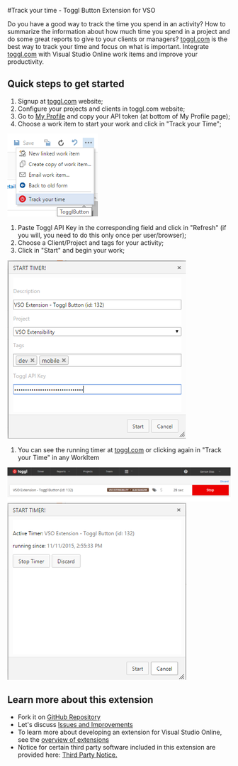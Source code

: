 #Track your time - Toggl Button Extension for VSO

Do you have a good way to track the time you spend in an activity? How to summarize the information about how much time you spend in a project and do some great reports to give to your clients or managers?
[toggl.com](http://toggl.com) is the best way to track your time and focus on what is important. Integrate [toggl.com](http://toggl.com) with Visual Studio Online work items and improve your productivity.

## Quick steps to get started 
1. Signup at [toggl.com](http://toggl.com) website;
1. Configure your projects and clients in toggl.com website;
1. Go to [My Profile](https://toggl.com/app/profile) and copy your API token (at bottom of My Profile page);
1. Choose a work item to start your work and click in "Track your Time";  
  
![TogglButton](images/screen1-small.png)

1. Paste Toggl API Key in the corresponding field and click in "Refresh" (if you will, you need to do this only once per user/browser);
1. Choose a Client/Project and tags for your activity;
1. Click in "Start" and begin your work;  
  
![Track Your Time](images/screen2-small.png)

1. You can see the running timer at [toggl.com](http://toggl.com/app) or clicking again in "Track your Time" in any WorkItem  
  
![TogglButton.com](images/screen4-small.png)  
![Current Tracker](images/screen3-small.png)  

## Learn more about this extension
* Fork it on [GitHub Repository](http://github.com/gersondias/toggl-buttonVSOExtension)
* Let's discuss [Issues and Improvements](http://github.com/gersondias/toggl-buttonVSOExtension/issues)
* To learn more about developing an extension for Visual Studio Online, see the [overview of extensions](https://www.visualstudio.com/en-us/integrate/extensions/overview)
* Notice for certain third party software included in this extension are provided here: [Third Party Notice.](https://marketplace.visualstudio.com/_apis/public/gallery/publisher/GersonDias/extension/TogglButton/latest/assetbyname/ThirdPartyNotice.txt)
								  
